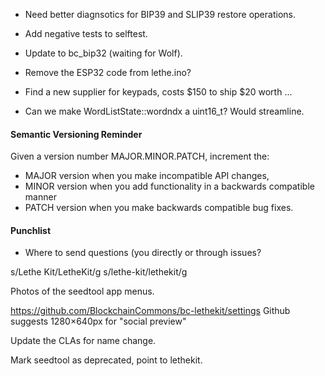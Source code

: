 * Need better diagnsotics for BIP39 and SLIP39 restore operations.

* Add negative tests to selftest.

* Update to bc_bip32 (waiting for Wolf).

* Remove the ESP32 code from lethe.ino?

* Find a new supplier for keypads, costs $150 to ship $20 worth ...

* Can we make WordListState::wordndx a uint16_t? Would streamline.

#### Semantic Versioning Reminder

Given a version number MAJOR.MINOR.PATCH, increment the:
* MAJOR version when you make incompatible API changes,
* MINOR version when you add functionality in a backwards compatible manner
* PATCH version when you make backwards compatible bug fixes.

#### Punchlist

* Where to send questions (you directly or through issues?

s/Lethe Kit/LetheKit/g
s/lethe-kit/lethekit/g

Photos of the seedtool app menus.

https://github.com/BlockchainCommons/bc-lethekit/settings
Github suggests 1280×640px for "social preview"

Update the CLAs for name change.

Mark seedtool as deprecated, point to lethekit.

